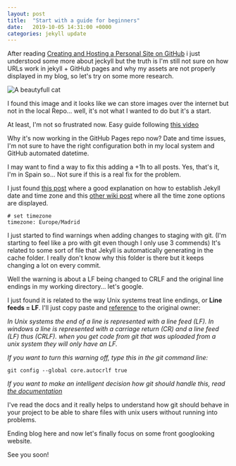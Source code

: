 ```yaml
---
layout: post
title:  "Start with a guide for beginners"
date:   2019-10-05 14:31:00 +0000
categories: jekyll update
---
```


After reading [Creating and Hosting a Personal Site on GitHub][basics] i just understood some more about jeckyll but the truth is I'm still not sure on how URLs work in jekyll + GitHub pages and why my assets are not properly displayed in my blog, so let's try on some more research.

![A beautyfull cat](https://upload.wikimedia.org/wikipedia/commons/3/38/Adorable-animal-cat-20787.jpg) 

I found this image and it looks like we can store images over the internet but not in the local Repo... well, it's not what I wanted to do but it's a start.

At least, I'm not so frustrated now. Easy guide following [this video](https://www.youtube.com/watch?v=afFb_DcBBdA)

Why it's now working in the GitHub Pages repo now? Date and time issues, I'm not sure to have the right configuration both in my local system and GitHub automated datetime.

I may want to find a way to fix this adding a +1h to all posts. Yes, that's it, I'm in Spain so... Not sure if this is a real fix for the problem.

I just found [this post](https://mehmandarov.com/jekyll-content-on-time/) where a good explanation on how to establish Jekyll date and time zone and this [other wiki post](https://en.wikipedia.org/wiki/List_of_tz_database_time_zones) where all the time zone options are displayed.

```
# set timezone
timezone: Europe/Madrid
```

I just started to find warnings when adding changes to staging with git. (I'm starting to feel like a pro with git even though I only use 3 commends) It's related to some sort of file that Jekyll is automatically generating in the cache folder. I really don't know why this folder is there but it keeps changing a lot on every commit.

Well the warning is about a LF being changed to CRLF and the original line endings in my working directory... let's google.

I just found it is related to the way Unix systems treat line endings, or **Line feeds = LF**. I'll just copy paste and [reference](https://stackoverflow.com/questions/5834014/lf-will-be-replaced-by-crlf-in-git-what-is-that-and-is-it-important) to the original owner:

_In Unix systems the end of a line is represented with a line feed (LF). In windows a line is represented with a carriage return (CR) and a line feed (LF) thus (CRLF). when you get code from git that was uploaded from a unix system they will only have an LF._

_If you want to turn this warning off, type this in the git command line:_
```
git config --global core.autocrlf true
```
_If you want to make an intelligent decision how git should handle this, read [the documentation](https://git-scm.com/book/en/v2/Customizing-Git-Git-Configuration#Formatting-and-Whitespace)_

I've read the docs and it really helps to understand how git should behave in your project to be able to share files with unix users without running into problems.

Ending blog here and now let's finally focus on some front googlooking website.

See you soon!

[basics]: https://github.com/pages-themes/cayman

